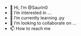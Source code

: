 - 👋 Hi, I’m @Saurin0
- 👀 I’m interested in ...
- 🌱 I’m currently learning .py
- 💞️ I’m looking to collaborate on ...
- 📫 How to reach me 

<!---
Saurin0/Saurin0 is a ✨ special ✨ repository because its `README.md` (this file) appears on your GitHub profile.
You can click the Preview link to take a look at your changes.
--->

